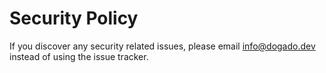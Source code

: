 # Security Policy

If you discover any security related issues, please email info@dogado.dev instead of using the issue tracker.
